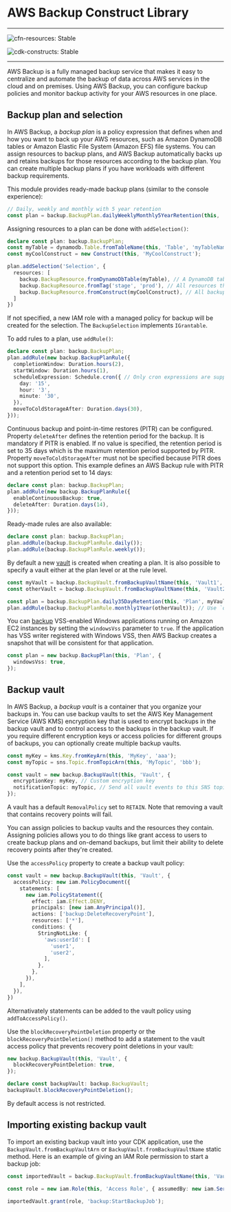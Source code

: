 # AWS Backup Construct Library
<!--BEGIN STABILITY BANNER-->

---

![cfn-resources: Stable](https://img.shields.io/badge/cfn--resources-stable-success.svg?style=for-the-badge)

![cdk-constructs: Stable](https://img.shields.io/badge/cdk--constructs-stable-success.svg?style=for-the-badge)

---

<!--END STABILITY BANNER-->

AWS Backup is a fully managed backup service that makes it easy to centralize and automate the
backup of data across AWS services in the cloud and on premises. Using AWS Backup, you can
configure backup policies and monitor backup activity for your AWS resources in one place.

## Backup plan and selection

In AWS Backup, a *backup plan* is a policy expression that defines when and how you want to back up
 your AWS resources, such as Amazon DynamoDB tables or Amazon Elastic File System (Amazon EFS) file
 systems. You can assign resources to backup plans, and AWS Backup automatically backs up and retains
 backups for those resources according to the backup plan. You can create multiple backup plans if you
 have workloads with different backup requirements.

This module provides ready-made backup plans (similar to the console experience):

```ts
// Daily, weekly and monthly with 5 year retention
const plan = backup.BackupPlan.dailyWeeklyMonthly5YearRetention(this, 'Plan');
```

Assigning resources to a plan can be done with `addSelection()`:

```ts
declare const plan: backup.BackupPlan;
const myTable = dynamodb.Table.fromTableName(this, 'Table', 'myTableName');
const myCoolConstruct = new Construct(this, 'MyCoolConstruct');

plan.addSelection('Selection', {
  resources: [
    backup.BackupResource.fromDynamoDbTable(myTable), // A DynamoDB table
    backup.BackupResource.fromTag('stage', 'prod'), // All resources that are tagged stage=prod in the region/account
    backup.BackupResource.fromConstruct(myCoolConstruct), // All backupable resources in `myCoolConstruct`
  ]
})
```

If not specified, a new IAM role with a managed policy for backup will be
created for the selection. The `BackupSelection` implements `IGrantable`.

To add rules to a plan, use `addRule()`:

```ts
declare const plan: backup.BackupPlan;
plan.addRule(new backup.BackupPlanRule({
  completionWindow: Duration.hours(2),
  startWindow: Duration.hours(1),
  scheduleExpression: Schedule.cron({ // Only cron expressions are supported
    day: '15',
    hour: '3',
    minute: '30',
  }),
  moveToColdStorageAfter: Duration.days(30),
}));
```

Continuous backup and point-in-time restores (PITR) can be configured.
Property `deleteAfter` defines the retention period for the backup. It is mandatory if PITR is enabled.
If no value is specified, the retention period is set to 35 days which is the maximum retention period supported by PITR.
Property `moveToColdStorageAfter` must not be specified because PITR does not support this option.
This example defines an AWS Backup rule with PITR and a retention period set to 14 days:

```ts
declare const plan: backup.BackupPlan;
plan.addRule(new backup.BackupPlanRule({
  enableContinuousBackup: true,
  deleteAfter: Duration.days(14),
}));
```

Ready-made rules are also available:

```ts
declare const plan: backup.BackupPlan;
plan.addRule(backup.BackupPlanRule.daily());
plan.addRule(backup.BackupPlanRule.weekly());
```

By default a new [vault](#Backup-vault) is created when creating a plan.
It is also possible to specify a vault either at the plan level or at the
rule level.

```ts
const myVault = backup.BackupVault.fromBackupVaultName(this, 'Vault1', 'myVault');
const otherVault = backup.BackupVault.fromBackupVaultName(this, 'Vault2', 'otherVault');

const plan = backup.BackupPlan.daily35DayRetention(this, 'Plan', myVault); // Use `myVault` for all plan rules
plan.addRule(backup.BackupPlanRule.monthly1Year(otherVault)); // Use `otherVault` for this specific rule
```

You can [backup](https://docs.aws.amazon.com/aws-backup/latest/devguide/windows-backups.html)
VSS-enabled Windows applications running on Amazon EC2 instances by setting the `windowsVss`
parameter to `true`. If the application has VSS writer registered with Windows VSS,
then AWS Backup creates a snapshot that will be consistent for that application.

```ts
const plan = new backup.BackupPlan(this, 'Plan', {
  windowsVss: true,
});
```

## Backup vault

In AWS Backup, a *backup vault* is a container that you organize your backups in. You can use backup
vaults to set the AWS Key Management Service (AWS KMS) encryption key that is used to encrypt backups
in the backup vault and to control access to the backups in the backup vault. If you require different
encryption keys or access policies for different groups of backups, you can optionally create multiple
backup vaults.

```ts
const myKey = kms.Key.fromKeyArn(this, 'MyKey', 'aaa');
const myTopic = sns.Topic.fromTopicArn(this, 'MyTopic', 'bbb');

const vault = new backup.BackupVault(this, 'Vault', {
  encryptionKey: myKey, // Custom encryption key
  notificationTopic: myTopic, // Send all vault events to this SNS topic
});
```

A vault has a default `RemovalPolicy` set to `RETAIN`. Note that removing a vault
that contains recovery points will fail.

You can assign policies to backup vaults and the resources they contain. Assigning policies allows
you to do things like grant access to users to create backup plans and on-demand backups, but limit
their ability to delete recovery points after they're created.

Use the `accessPolicy` property to create a backup vault policy:

```ts
const vault = new backup.BackupVault(this, 'Vault', {
  accessPolicy: new iam.PolicyDocument({
    statements: [
      new iam.PolicyStatement({
        effect: iam.Effect.DENY,
        principals: [new iam.AnyPrincipal()],
        actions: ['backup:DeleteRecoveryPoint'],
        resources: ['*'],
        conditions: {
          StringNotLike: {
            'aws:userId': [
              'user1',
              'user2',
            ],
          },
        },
      }),
    ],
  }),
})
```

Alternativately statements can be added to the vault policy using `addToAccessPolicy()`.

Use the `blockRecoveryPointDeletion` property or the `blockRecoveryPointDeletion()` method to add
a statement to the vault access policy that prevents recovery point deletions in your vault:

```ts
new backup.BackupVault(this, 'Vault', {
  blockRecoveryPointDeletion: true,
});

declare const backupVault: backup.BackupVault;
backupVault.blockRecoveryPointDeletion();
```

By default access is not restricted.

## Importing existing backup vault

To import an existing backup vault into your CDK application, use the `BackupVault.fromBackupVaultArn` or `BackupVault.fromBackupVaultName`
static method. Here is an example of giving an IAM Role permission to start a backup job:

```ts
const importedVault = backup.BackupVault.fromBackupVaultName(this, 'Vault', 'myVaultName');

const role = new iam.Role(this, 'Access Role', { assumedBy: new iam.ServicePrincipal('lambda.amazonaws.com') });

importedVault.grant(role, 'backup:StartBackupJob');
```

